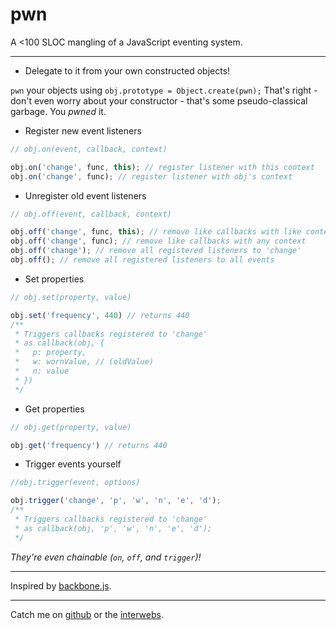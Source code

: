 pwn
====

A <100 SLOC mangling of a JavaScript eventing system.

---

* Delegate to it from your own constructed objects!

 `pwn` your objects using `obj.prototype = Object.create(pwn);`
 That's right - don't even worry about your constructor - that's
 some pseudo-classical garbage. You *pwned* it.
 
* Register new event listeners

```javascript
// obj.on(event, callback, context)

obj.on('change', func, this); // register listener with this context
obj.on('change', func); // register listener with obj's context
```

* Unregister old event listeners

```javascript
// obj.off(event, callback, context)

obj.off('change', func, this); // remove like callbacks with like context
obj.off('change', func); // remove like callbacks with any context
obj.off('change'); // remove all registered listeners to 'change'
obj.off(); // remove all registered listeners to all events
```

* Set properties

```javascript
// obj.set(property, value)

obj.set('frequency', 440) // returns 440
/**
 * Triggers callbacks registered to 'change'
 * as callback(obj, {
 *   p: property,
 *   w: wornValue, // (oldValue)
 *   n: value
 * })
 */
```

* Get properties

```javascript
// obj.get(property, value)

obj.get('frequency') // returns 440
```

* Trigger events yourself

```javascript
//obj.trigger(event, options)

obj.trigger('change', 'p', 'w', 'n', 'e', 'd');
/**
 * Triggers callbacks registered to 'change'
 * as callback(obj, 'p', 'w', 'n', 'e', 'd');
 */
```

*They're even chainable (`on`, `off`, and `trigger`)!*

---

Inspired by [backbone.js](backbonejs.org).

---

Catch me on [github](http://www.github.com/zzmp) or the [interwebs](http://garabagne.io).

